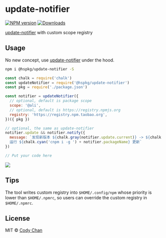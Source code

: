 # update-notifier

[![NPM version][npm-image]][npm-url]
[![Downloads][downloads-image]][npm-url]

[update-notifier][update-notifier] with custom scope registry

## Usage

No new concept, use [update-notifier][update-notifier] under the hood.

```bash
npm i @hspkg/update-notifier -S
```

```javascript
const chalk = require('chalk')
const updateNotifier = require('@hspkg/update-notifier')
const pkg = require('./package.json')

const notifier = updateNotifier({
  // optional, default is package scope
  scope: '@ali',
  // optional, default is https://registry.npmjs.org
  registry: 'https://registry.npm.taobao.org',
})({ pkg })

// optional, the same as update-notifier
notifier.update && notifier.notify({
  message: `发现新版本 ${chalk.gray(notifier.update.current)} -> ${chalk.green(notifier.update.latest)}
  运行 ${chalk.cyan('cnpm i -g ') + notifier.packageName} 更新`
})

// Put your code here
```

![](https://cdn.int64ago.org/bza98mea.png)

## Tips

The tool writes custom registry into `$HOME/.config/npm` whose priority is lower than `$HOME/.npmrc`, so users can override the custom registry in `$HOME/.npmrc`.

## License

MIT © [Cody Chan](https://int64ago.org/)

[npm-image]: https://img.shields.io/npm/v/@hspkg/update-notifier.svg?style=flat-square
[npm-url]: https://npmjs.org/package/@hspkg/update-notifier
[downloads-image]: https://img.shields.io/npm/dt/@hspkg/update-notifier.svg?style=flat-square

[update-notifier]: https://github.com/yeoman/update-notifier

